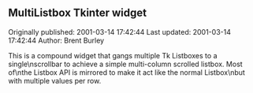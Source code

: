 ## MultiListbox Tkinter widget

Originally published: 2001-03-14 17:42:44
Last updated: 2001-03-14 17:42:44
Author: Brent Burley

This is a compound widget that gangs multiple Tk Listboxes to a single\nscrollbar to achieve a simple multi-column scrolled listbox.  Most of\nthe Listbox API is mirrored to make it act like the normal Listbox\nbut with multiple values per row.
